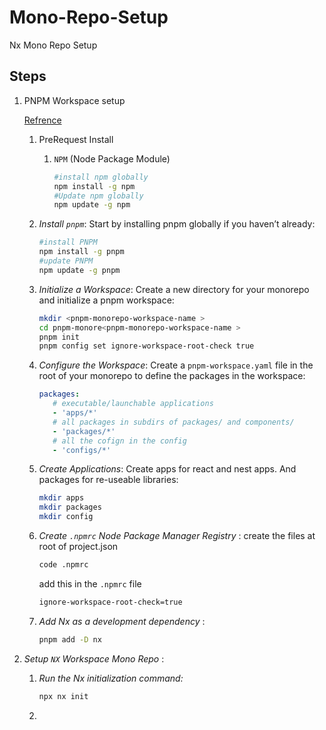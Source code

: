 # Mono-Repo-Setup

Nx Mono Repo Setup

## Steps

1. PNPM Workspace setup

    [Refrence](https://fazalerabbi.medium.com/monorepo-using-pnpm-workspaces-cb23ed332127)

   1. PreRequest Install
      1. `NPM` (Node Package Module)

         ```sh  
         #install npm globally 
         npm install -g npm  
         #Update npm globally 
         npm update -g npm
         ```

   2. *Install `pnpm`*: Start by installing pnpm globally if you haven’t already:

      ```sh
      #install PNPM 
      npm install -g pnpm
      #update PNPM 
      npm update -g pnpm
      ```

   3. *Initialize a Workspace*: Create a new directory for your monorepo and initialize a pnpm workspace:

      ```sh
      mkdir <pnpm-monorepo-workspace-name >
      cd pnpm-monore<pnpm-monorepo-workspace-name >
      pnpm init
      pnpm config set ignore-workspace-root-check true
      ```
   
   4. *Configure the Workspace*: Create a `pnpm-workspace.yaml` file in the root of your monorepo to define the packages in the workspace:

      ```yaml
      packages:
         # executable/launchable applications
         - 'apps/*'
         # all packages in subdirs of packages/ and components/
         - 'packages/*'
         # all the cofign in the config
         - 'configs/*'
      ```

   5. *Create Applications*: Create apps for react and nest apps. And packages for re-useable libraries:

      ```sh  
      mkdir apps
      mkdir packages
      mkdir config
      ```

   6. *Create `.npmrc` Node Package Manager Registry* :  create the files at root of project.json

      ```sh 
      code .npmrc
      ```

      add this in the `.npmrc` file

      ```sh 
      ignore-workspace-root-check=true  
      ```

   7. *Add Nx as a development dependency* :

      ```sh 
      pnpm add -D nx
      ```

2. *Setup `NX` Workspace Mono Repo* :

   1. *Run the Nx initialization command:*

      ```sh 
      npx nx init
      ```

   2. 
